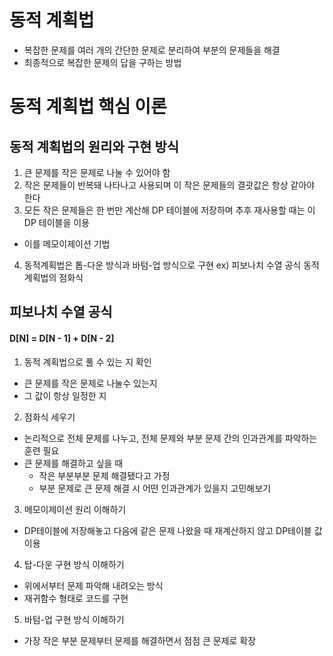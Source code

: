 # 동적 계획법
- 복잡한 문제를 여러 개의 간단한 문제로 분리하여 부분의 문제들을 해결
- 최종적으로 복잡한 문제의 답을 구하는 방법

# 동적 계획법 핵심 이론
## 동적 계획법의 원리와 구현 방식
1. 큰 문제를 작은 문제로 나눌 수 있어야 함
2. 작은 문제들이 반복돼 나타나고 사용되며 이 작은 문제들의 결괏값은 항상 같아야 한다
3. 모든 작은 문제들은 한 번만 계산해 DP 테이블에 저장하며 추후 재사용할 때는 이 DP 테이블을 이용
- 이를 메모이제이션 기법
4. 동적계획법은 톱-다운 방식과 바텀-업 방식으로 구현 
ex) 피보나치 수열 공식 동적 계획법의 점화식
## 피보나치 수열 공식
#### D\[N] = D\[N - 1] + D\[N - 2]
1. 동적 계획법으로 풀 수 있는 지 확인
- 큰 문제를 작은 문제로 나눌수 있는지
- 그 값이 항상 일정한 지 
2. 점화식 세우기
- 논리적으로 전체 문제를 나누고, 전체 문제와 부분 문제 간의 인과관계를 파악하는 훈련 필요
- 큰 문제를 해결하고 싶을 때
  - 작은 부분부분 문제 해결됐다고 가정
  - 부분 문제로 큰 문제 해결 시 어떤 인과관계가 있을지 고민해보기
3. 메모이제이션 원리 이해하기
- DP테이블에 저장해놓고 다음에 같은 문제 나왔을 때 재계산하지 않고 DP테이블 값 이용
4. 탑-다운 구현 방식 이해하기
- 위에서부터 문제 파악해 내려오는 방식
- 재귀함수 형태로 코드를 구현
5. 바텀-업 구현 방식 이해하기
- 가장 작은 부분 문제부터 문제를 해결하면서 점점 큰 문제로 확장

